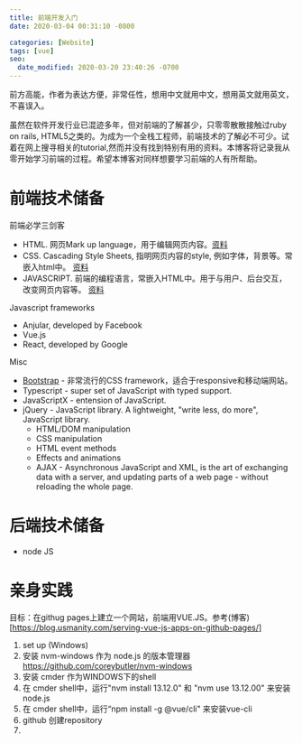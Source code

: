 ```yaml
---
title: 前端开发入门
date: 2020-03-04 00:31:10 -0800

categories: [Website]
tags: [vue]
seo:
  date_modified: 2020-03-20 23:40:26 -0700
---
```

>
前方高能，作者为表达方便，非常任性，想用中文就用中文，想用英文就用英文， 不喜误入。

虽然在软件开发行业已混迹多年，但对前端的了解甚少，只零零散散接触过ruby on rails, HTML5之类的。为成为一个全栈工程师，前端技术的了解必不可少。试着在网上搜寻相关的tutorial,然而并没有找到特别有用的资料。本博客将记录我从零开始学习前端的过程。希望本博客对同样想要学习前端的人有所帮助。

# 前端技术储备
前端必学三剑客
* HTML. 网页Mark up language，用于编辑网页内容。[资料](https://www.w3schools.com/html/default.asp)
* CSS. Cascading Style Sheets, 指明网页内容的style, 例如字体，背景等。常嵌入html中。 [资料](https://www.w3schools.com/css/)
* JAVASCRIPT. 前端的编程语言，常嵌入HTML中。用于与用户、后台交互，改变网页内容等。 [资料](https://www.w3schools.com/js/)

Javascript frameworks
* Anjular, developed by Facebook
* Vue.js
* React, developed by Google

Misc
* [Bootstrap](https://www.w3schools.com/whatis/whatis_bootstrap.asp) - 非常流行的CSS framework，适合于responsive和移动端网站。
* Typescript - super set of JavaScript with typed support. 
* JavaScriptX - entension of JavaScript. 
* jQuery - JavaScript library.  A lightweight, "write less, do more", JavaScript library.
  + HTML/DOM manipulation
  + CSS manipulation
  + HTML event methods
  + Effects and animations
  + AJAX - Asynchronous JavaScript and XML, is the art of exchanging data with a server, and updating parts of a web page - without reloading the whole page.

# 后端技术储备
* node JS

# 亲身实践
目标：在githug pages上建立一个网站，前端用VUE.JS。参考(博客)[https://blog.usmanity.com/serving-vue-js-apps-on-github-pages/]

1. set up (Windows)
  1. 安装 nvm-windows 作为 node.js 的版本管理器 https://github.com/coreybutler/nvm-windows
  1. 安装 cmder 作为WINDOWS下的shell
  1. 在 cmder shell中，运行"nvm install 13.12.0" 和 "nvm use 13.12.00" 来安装 node.js
  1. 在 cmder shell中，运行“npm install -g @vue/cli" 来安装vue-cli
2. github 创建repository
3. 